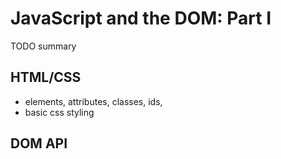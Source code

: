 # JavaScript and the DOM: Part I

TODO summary

## HTML/CSS

- elements, attributes, classes, ids,
- basic css styling

## DOM API